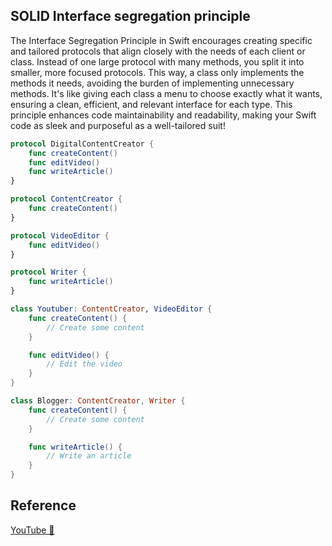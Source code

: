 ## SOLID Interface segregation principle

The Interface Segregation Principle in Swift encourages creating specific and tailored protocols that align closely with the needs of each client or class. Instead of one large protocol with many methods, you split it into smaller, more focused protocols. This way, a class only implements the methods it needs, avoiding the burden of implementing unnecessary methods. It's like giving each class a menu to choose exactly what it wants, ensuring a clean, efficient, and relevant interface for each type. This principle enhances code maintainability and readability, making your Swift code as sleek and purposeful as a well-tailored suit!

```swift
protocol DigitalContentCreator {
    func createContent()
    func editVideo()
    func writeArticle()
}

protocol ContentCreator {
    func createContent()
}

protocol VideoEditor {
    func editVideo()
}

protocol Writer {
    func writeArticle()
}

class Youtuber: ContentCreator, VideoEditor {
    func createContent() {
        // Create some content
    }

    func editVideo() {
        // Edit the video
    }
}

class Blogger: ContentCreator, Writer {
    func createContent() {
        // Create some content
    }

    func writeArticle() {
        // Write an article
    }
}
```

## Reference

[YouTube 👀](https://youtube.com/shorts/3Eo9wGgjn8M?feature=share)